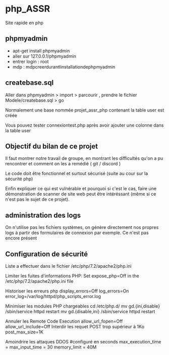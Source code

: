 # php_ASSR
Site rapide en php

## phpmyadmin 
* apt-get install phpmyadmin 
* aller sur 127.0.0.1/phpmyadmin
* entrer login : root 
* mdp : mdpcreerdurantlinstallationdephpmyadmin

## createbase.sql
Aller dans phpmyadmin > import > parcourir , prendre le fichier Modele/createbase.sql > go

Normalement une base nommée projet_assr_php contenant la table user est créée

Vous pouvez tester connexiontest.php après avoir ajouter une colonne dans la table user

## Objectif du bilan de ce projet
Il faut montrer notre travail de groupe, en montrant les difficultés qu'on a pu rencontrer et comment on les a remédié ( git / discord ) 

Le code doit être fonctionnel et surtout sécurisé (suite au cour sur la sécurité php) 

Enfin expliquer ce qui est vulnérable et pourquoi si c'est le cas, faire une démonstration de scanner de site web peut être intéréssant (même si ce n'est pas le sujet de ce projet).

## administration des logs

On n'utilise pas les fichiers systèmes, on génère directement nos propres logs à partir des formulaires de connexion par exemple. Ce n'est pas encore présent

## Configuration de sécurité 
Liste a effectuer dans le fichier /etc/php/7.2/apache2/php.ini

Limiter les fuites d'informations PHP:
Set expose_php=Off in the /etc/php/7.2/apache2/php.ini file

Historiser les erreurs php
display_errors=Off
log_errors=On
error_log=/var/log/httpd/php_scripts_error.log

Minimiser les modules PHP chargeables
cd /etc/php.d/
mv gd.{ini,disable}
/sbin/service httpd restart
mv gd.{disable,ini}
/sbin/service httpd restart

Annuler les Remote Code Execution
allow_url_fopen=Off
allow_url_include=Off
Interdir les requet POST trop supérieur à 1Ko
post_max_size=1K

Amoindrire les attaques DDOS
#configuré en seconds
max_execution_time =
max_input_time = 30
memory_limit = 40M
